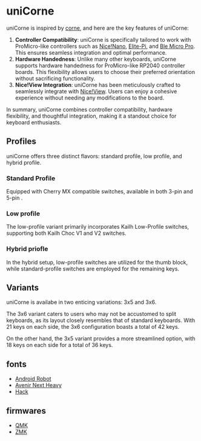 # uniCorne

uniCorne is inspired by [corne](foostatn/crkbd), and here are the key features of uniCorne:

1. **Controller Compatibility**: uniCorne is specifically tailored to work with ProMicro-like controllers such as [Nice!Nano](https://nicekeyboards.com/docs/nice-nano/), [Elite-Pi](https://docs.keeb.io/elite-pi-guide), and [Ble Micro Pro](https://sekigon-gonnoc.github.io/BLE-Micro-Pro/#/). This ensures seamless integration and optimal performance.
1. **Hardware Handedness**: Unlike many other keyboards, uniCorne supports hardware handedness for ProMicro-like RP2040 controller boards. This flexibility allows users to choose their preferred orientation without sacrificing functionality.
1. **Nice!View Integration**: uniCorne has been meticulously crafted to seamlessly integrate with [Nice!View](https://nicekeyboards.com/docs/nice-view/). Users can enjoy a cohesive experience without needing any modifications to the board.

In summary, uniCorne combines controller compatibility, hardware flexibility, and thoughtful integration, making it a standout choice for keyboard enthusiasts.

## Profiles
uniCorne offers three distinct flavors: standard profile, low profile, and hybrid profile.

### Standard Profile
Equipped with Cherry MX compatible switches, available in both 3-pin and 5-pin .

### Low profile
The low-profile variant primarily incorporates Kailh Low-Profile switches, supporting both Kailh Choc V1 and V2 switches.

### Hybrid priofle 
In the hybrid setup, low-profile switches are utilized for the thumb block, while standard-profile switches are employed for the remaining keys.

## Variants
uniCorne is availabe in two enticing variations: 3x5 and 3x6.

The 3x6 variant caters to users who may not be accustomed to split keyboards, as its layout closely resembles that of standard keyboards. With 21 keys on each side, the 3x6 configuration boasts a total of 42 keys.

On the other hand, the 3x5 variant provides a more streamlined option, with 18 keys on each side for a total of 36 keys.

## fonts
 - [Android Robot](https://www.1001freefonts.com/android-robot.font)
 - [Avenir Next Heavy](https://en.maisfontes.com/avenir-next-heavy.font)
 - [Hack](https://www.1001freefonts.com/hack.font)

## firmwares
 - [QMK](https://github.com/Thunderbird2086/tb2086-qmk)
 - [ZMK](https://github.com/Thunderbird2086/unicorne-zmk-config)
